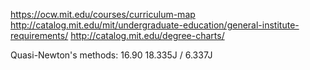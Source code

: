 https://ocw.mit.edu/courses/curriculum-map
http://catalog.mit.edu/mit/undergraduate-education/general-institute-requirements/
http://catalog.mit.edu/degree-charts/


Quasi-Newton's methods:
16.90
18.335J / 6.337J